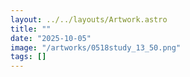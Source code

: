 ```yaml
---
layout: ../../layouts/Artwork.astro
title: ""
date: "2025-10-05"
image: "/artworks/0518study_13_50.png"
tags: []
---
```


